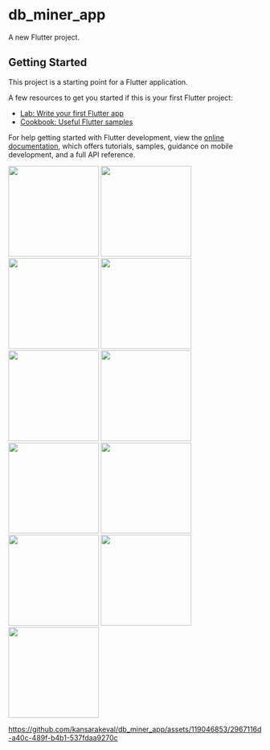 # db_miner_app

A new Flutter project.

## Getting Started

This project is a starting point for a Flutter application.

A few resources to get you started if this is your first Flutter project:

- [Lab: Write your first Flutter app](https://docs.flutter.dev/get-started/codelab)
- [Cookbook: Useful Flutter samples](https://docs.flutter.dev/cookbook)

For help getting started with Flutter development, view the
[online documentation](https://docs.flutter.dev/), which offers tutorials,
samples, guidance on mobile development, and a full API reference.

<p>
  <img src="https://github.com/kansarakeval/db_miner_app/assets/119046853/99548ba9-af61-44c6-a0cc-fd1fb435f076" hight="450" width="180">
  <img src="https://github.com/kansarakeval/db_miner_app/assets/119046853/79cf23a0-0c28-4a4a-a2d6-5086d6cc9202" hight="450" width="180">
  <img src="https://github.com/kansarakeval/db_miner_app/assets/119046853/a1d6252d-77c7-4822-b9de-610376549725" hight="450" width="180">
  <img src="https://github.com/kansarakeval/db_miner_app/assets/119046853/cdc677e2-6d5a-452d-9adb-76d21b756b47" hight="450" width="180">
  <img src="https://github.com/kansarakeval/db_miner_app/assets/119046853/834a301f-8174-4ce4-bc6f-d7601de434eb" hight="450" width="180">
  <img src="https://github.com/kansarakeval/db_miner_app/assets/119046853/fb3828ce-d16a-4ea3-a85d-2c2cd49d504b" hight="450" width="180">
  <img src="https://github.com/kansarakeval/db_miner_app/assets/119046853/ab769bc2-8817-4de7-9b6e-65e1eda285b1" hight="450" width="180">
  <img src="https://github.com/kansarakeval/db_miner_app/assets/119046853/4b0fb20b-903b-4f2e-8fc6-adb4221a9268" hight="450" width="180">
  <img src="https://github.com/kansarakeval/db_miner_app/assets/119046853/1b6a4651-6e8c-4231-9da0-b904f32245b1" hight="450" width="180">
  <img src="https://github.com/kansarakeval/db_miner_app/assets/119046853/d2741fdb-352b-4a4c-abdb-63662753fb9b" hight="450" width="180">
  <img src="https://github.com/kansarakeval/db_miner_app/assets/119046853/e794cff1-6369-4df0-936d-7aaf139a823f" hight="450" width="180">
  
</p>



https://github.com/kansarakeval/db_miner_app/assets/119046853/2967116d-a40c-489f-b4b1-537fdaa9270c

